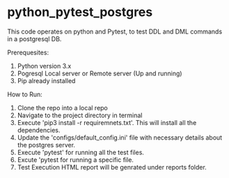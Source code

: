 # python_pytest_postgres
This code operates on python and Pytest, to test DDL and DML commands in a postgresql DB.

Prerequesites:
1. Python version 3.x
2. Pogresql Local server or Remote server (Up and running)
3. Pip already installed

How to Run:
1. Clone the repo into a local repo
2. Navigate to the project directory in terminal
3. Execute 'pip3 install -r requiremnets.txt'. This will install all the dependencies.
4. Update the 'configs/default_config.ini' file with necessary details about the postgres server.
5. Execute 'pytest' for running all the test files.
6. Excute 'pytest <test file path> for running a specific file.
7. Test Execution HTML report will be genrated under reports folder.
